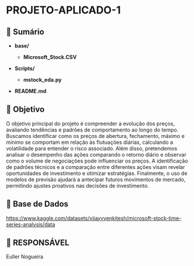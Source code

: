 # PROJETO-APLICADO-1

## 📄 Sumário

- **base/**
  - **Microsoft_Stock.CSV**
- **Scripts/**
  - **mstock_eda.py**

- **README.md**

## 🚀 Objetivo
O objetivo principal do projeto é compreender a evolução dos preços, avaliando tendências e padrões de comportamento ao longo do tempo. Buscamos identificar como os preços de abertura, fechamento, máximo e mínimo se comportam em relação às flutuações diárias, calculando a volatilidade para entender o risco associado. Além disso, pretendemos analisar o desempenho das ações comparando o retorno diário e observar como o volume de negociações pode influenciar os preços. A identificação de padrões técnicos e a comparação entre diferentes ações visam revelar oportunidades de investimento e otimizar estratégias. Finalmente, o uso de modelos de previsão ajudará a antecipar futuros movimentos de mercado, permitindo ajustes proativos nas decisões de investimento. 

## 🎲 Base de Dados
https://www.kaggle.com/datasets/vijayvvenkitesh/microsoft-stock-time-series-analysis/data

## 🙇 RESPONSÁVEL
Euller Nogueira

